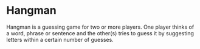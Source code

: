 # Hangman
Hangman is a  guessing game for two or more players. One player thinks of a word, phrase or sentence and the other(s) tries to guess it by suggesting letters within a certain number of guesses.
